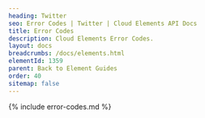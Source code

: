 ```yaml
---
heading: Twitter
seo: Error Codes | Twitter | Cloud Elements API Docs
title: Error Codes
description: Cloud Elements Error Codes.
layout: docs
breadcrumbs: /docs/elements.html
elementId: 1359
parent: Back to Element Guides
order: 40
sitemap: false
---
```


{% include error-codes.md %}
